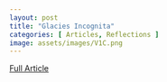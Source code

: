 ```yaml
---
layout: post
title: "Glacies Incognita"
categories: [ Articles, Reflections ]
image: assets/images/V1C.png
---
```


<a href = "/assets/documents/V1I1A7.pdf"> Full Article </a>